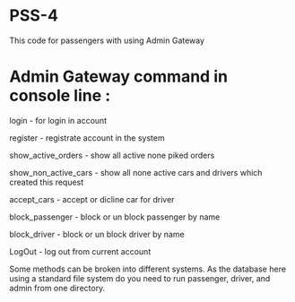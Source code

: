 # PSS-4
This code for passengers with using Admin Gateway


# Admin Gateway command in console line :


login - for login in account

register - registrate account in the system 

show_active_orders - show all active none piked orders

show_non_active_cars - show all none active cars and drivers which created this request

accept_cars - accept or dicline car for driver

block_passenger - block or un block passenger by name

block_driver - block or un block driver by name

LogOut - log out from current account


Some methods can be broken into different systems. As the database here using a standard file system do you need to run passenger, driver, and admin from one directory.
